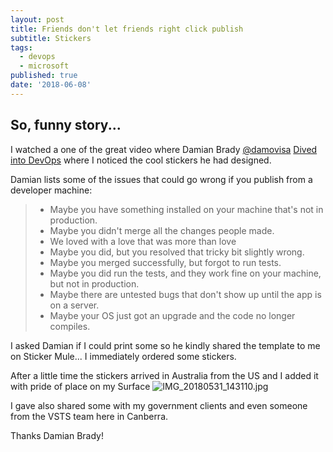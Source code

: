 ```yaml
---
layout: post
title: Friends don't let friends right click publish
subtitle: Stickers
tags:
  - devops
  - microsoft
published: true
date: '2018-06-08'
---
```

## So, funny story...

I watched a one of the great  video where Damian Brady [@damovisa](https://twitter.com/damovisa)  [Dived into DevOps](https://channel9.msdn.com/Niners/Damovisa#usersessions) where I noticed the cool stickers he had designed. 

Damian lists some of the issues that could go wrong if you publish from a developer machine:
> * Maybe you have something installed on your machine that's not in production. 
> * Maybe you didn't merge all the changes people made. 
> * We loved with a love that was more than love
> * Maybe you did, but you resolved that tricky bit slightly wrong. 
> * Maybe you merged successfully, but forgot to run tests. 
> * Maybe you did run the tests, and they work fine on your machine, but not in production. 
> * Maybe there are untested bugs that don't show up until the app is on a server. 
> * Maybe your OS just got an upgrade and the code no longer compiles.

I asked Damian if I could print some so he kindly shared the template to me on Sticker Mule... I immediately ordered some stickers.

After a little time the stickers arrived in Australia from the US and I added it with pride of place on my Surface
![IMG_20180531_143110.jpg]({{site.baseurl}}/img/IMG_20180531_143110.jpg)

I gave also shared some with my government clients and even someone from the VSTS team here in Canberra.

Thanks Damian Brady!
